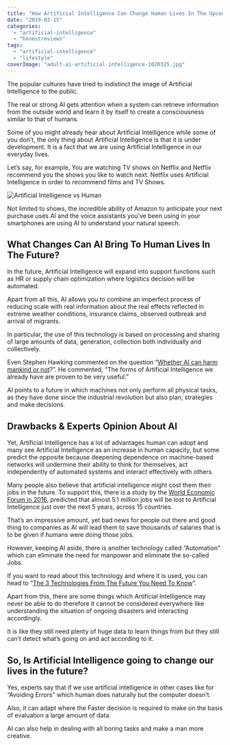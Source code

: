 ```yaml
---
title: "How Artificial Intelligence Can Change Human Lives In The Upcoming Years?"
date: "2019-03-15"
categories: 
  - "artificial-intelligence"
  - "honestreviews"
tags: 
  - "artificial-intelligence"
  - "lifestyle"
coverImage: "adult-ai-artificial-intelligence-1020325.jpg"
---
```


The popular cultures have tried to indistinct the image of Artificial Intelligence to the public.

The real or strong AI gets attention when a system can retrieve information from the outside world and learn it by itself to create a consciousness similar to that of humans.

Some of you might already hear about Artificial Intelligence while some of you don’t, the only thing about Artificial Intelligence is that it is under development. It is a fact that we are using Artificial Intelligence in our everyday lives.

Let’s say, for example, You are watching TV shows on Netflix and Netflix recommend you the shows you like to watch next. Netflix uses Artificial Intelligence in order to recommend films and TV Shows.

![Artificial Intelligence vs Human](images/adult-ai-artificial-intelligence-1020325-300x228.jpg)

Not limited to shows, the incredible ability of Amazon to anticipate your next purchase uses AI and the voice assistants you’ve been using in your smartphones are using AI to understand your natural speech.

## **What Changes Can AI Bring To Human Lives In The Future?**

In the future, Artificial Intelligence will expand into support functions such as HR or supply chain optimization where logistics decision will be automated.

Apart from all this, AI allows you to combine an imperfect process of reducing scale with real information about the real effects reflected in extreme weather conditions, insurance claims, observed outbreak and arrival of migrants.

In particular, the use of this technology is based on processing and sharing of large amounts of data, generation, collection both individually and collectively.

Even Stephen Hawking commented on the question “[Whether AI can harm mankind or not](https://www.bbc.com/news/technology-30290540)?”. He commented, “The forms of Artificial Intelligence we already have are proven to be very useful.”

AI points to a future in which machines not only perform all physical tasks, as they have done since the industrial revolution but also plan, strategies and make decisions.

## **Drawbacks & Experts Opinion About AI**

Yet, Artificial Intelligence has a lot of advantages human can adopt and many see Artificial Intelligence as an increase in human capacity, but some predict the opposite because deepening dependence on machine-based networks will undermine their ability to think for themselves, act independently of automated systems and interact effectively with others.

Many people also believe that artificial intelligence might cost them their jobs in the future. To support this, there is a study by the [World Economic Forum in 2016](https://www.weforum.org/events/world-economic-forum-annual-meeting-2016/sessions/the-state-of-artificial-intelligence), predicted that almost 5.1 million jobs will be lost to Artificial Intelligence just over the next 5 years, across 15 countries.

That’s an impressive amount, yet bad news for people out there and good thing to companies as AI will lead them to save thousands of salaries that is to be given if humans were doing those jobs.

However, keeping AI aside, there is another technology called “Automation” which can eliminate the need for manpower and eliminate the so-called Jobs.

If you want to read about this technology and where it is used, you can head to “[The 3 Technologies From The Future You Need To Know](https://sastaeinstein.com/2018/05/the-3-technologies-of-the-future-you-need-to-know.html)”.

Apart from this, there are some things which Artificial Intelligence may never be able to do therefore it cannot be considered everywhere like understanding the situation of ongoing disasters and interacting accordingly.

It is like they still need plenty of huge data to learn things from but they still can’t detect what’s going on and act according to it.

## **So, Is Artificial Intelligence going to change our lives in the future?**

Yes, experts say that if we use artificial intelligence in other cases like for “Avoiding Errors” which human does naturally but the computer doesn’t.

Also, it can adapt where the Faster decision is required to make on the basis of evaluation a large amount of data.

AI can also help in dealing with all boring tasks and make a man more creative.
